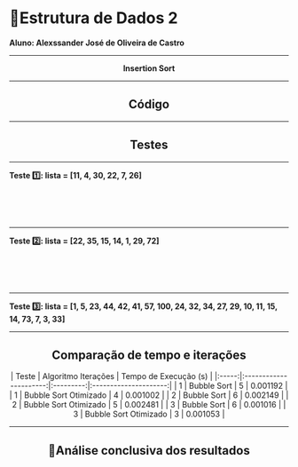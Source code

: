 # :book:Estrutura de Dados 2


<strong>Aluno: Alexssander José de Oliveira de Castro</strong>



---

<p align="center">
  <strong>Insertion Sort</strong>
</p>


---
<h2 align="center">
  <strong>Código</strong>
</h2>


---
<h2 align="center">
  <strong>Testes</strong>
</h2>

---

<strong>Teste 1️⃣: lista = [11, 4, 30, 22, 7, 26]</strong>



<br>
<br>
<br>

---

<strong>Teste 2️⃣: lista = [22, 35, 15, 14, 1, 29, 72]</strong>



<br>
<br>
<br>

---

<strong>Teste 3️⃣: lista = [1, 5, 23, 44, 42, 41, 57, 100, 24, 32, 34, 27, 29, 10, 11, 15, 14, 73, 7, 3, 33]</strong>





---

<h2 align="center">
  <strong>Comparação de tempo e iterações</strong>
</h2>

<div align="center">

| Teste | Algoritmo               Iterações | Tempo de Execução (s) |
|:-----:|:----------------------:|:---------:|:---------------------:|
| 1     | Bubble Sort            | 5         | 0.001192              |
| 1     | Bubble Sort Otimizado  | 4         | 0.001002              |
| 2     | Bubble Sort            | 6         | 0.002149              |
| 2     | Bubble Sort Otimizado  | 5         | 0.002481              |
| 3     | Bubble Sort            | 6         | 0.001016              |
| 3     | Bubble Sort Otimizado  | 3         | 0.001053              |


</div>

---


<h2 align="center">🎯Análise conclusiva dos resultados</h2>


<p align="justify">

</p>
